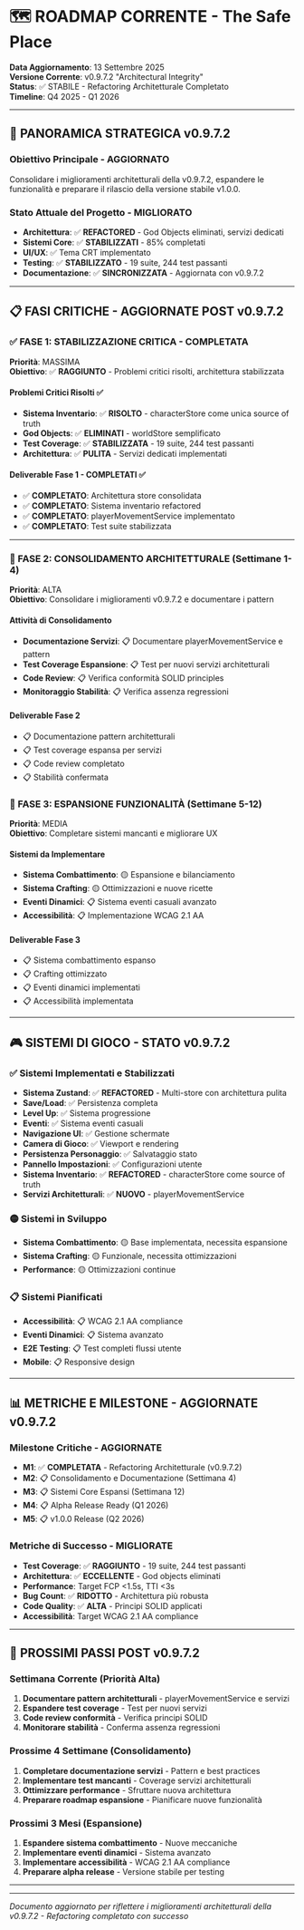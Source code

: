 # 🗺️ ROADMAP CORRENTE - The Safe Place

**Data Aggiornamento**: 13 Settembre 2025  
**Versione Corrente**: v0.9.7.2 "Architectural Integrity"  
**Status**: ✅ STABILE - Refactoring Architetturale Completato  
**Timeline**: Q4 2025 - Q1 2026

---

## 🎯 PANORAMICA STRATEGICA v0.9.7.2

### Obiettivo Principale - AGGIORNATO
Consolidare i miglioramenti architetturali della v0.9.7.2, espandere le funzionalità e preparare il rilascio della versione stabile v1.0.0.

### Stato Attuale del Progetto - MIGLIORATO
- **Architettura**: ✅ **REFACTORED** - God Objects eliminati, servizi dedicati
- **Sistemi Core**: ✅ **STABILIZZATI** - 85% completati
- **UI/UX**: ✅ Tema CRT implementato
- **Testing**: ✅ **STABILIZZATO** - 19 suite, 244 test passanti
- **Documentazione**: ✅ **SINCRONIZZATA** - Aggiornata con v0.9.7.2

---

## 📋 FASI CRITICHE - AGGIORNATE POST v0.9.7.2

### ✅ FASE 1: STABILIZZAZIONE CRITICA - COMPLETATA
**Priorità**: MASSIMA  
**Obiettivo**: ✅ **RAGGIUNTO** - Problemi critici risolti, architettura stabilizzata

#### Problemi Critici Risolti ✅
- **Sistema Inventario**: ✅ **RISOLTO** - characterStore come unica source of truth
- **God Objects**: ✅ **ELIMINATI** - worldStore semplificato
- **Test Coverage**: ✅ **STABILIZZATA** - 19 suite, 244 test passanti
- **Architettura**: ✅ **PULITA** - Servizi dedicati implementati

#### Deliverable Fase 1 - COMPLETATI ✅
- ✅ **COMPLETATO**: Architettura store consolidata
- ✅ **COMPLETATO**: Sistema inventario refactored
- ✅ **COMPLETATO**: playerMovementService implementato
- ✅ **COMPLETATO**: Test suite stabilizzata

---

### 🚀 FASE 2: CONSOLIDAMENTO ARCHITETTURALE (Settimane 1-4)
**Priorità**: ALTA  
**Obiettivo**: Consolidare i miglioramenti v0.9.7.2 e documentare i pattern

#### Attività di Consolidamento
- **Documentazione Servizi**: 📋 Documentare playerMovementService e pattern
- **Test Coverage Espansione**: 📋 Test per nuovi servizi architetturali
- **Code Review**: 📋 Verifica conformità SOLID principles
- **Monitoraggio Stabilità**: 📋 Verifica assenza regressioni

#### Deliverable Fase 2
- 📋 Documentazione pattern architetturali
- 📋 Test coverage espansa per servizi
- 📋 Code review completato
- 📋 Stabilità confermata

### 🎯 FASE 3: ESPANSIONE FUNZIONALITÀ (Settimane 5-12)
**Priorità**: MEDIA  
**Obiettivo**: Completare sistemi mancanti e migliorare UX

#### Sistemi da Implementare
- **Sistema Combattimento**: 🟡 Espansione e bilanciamento
- **Sistema Crafting**: 🟡 Ottimizzazioni e nuove ricette
- **Eventi Dinamici**: 📋 Sistema eventi casuali avanzato
- **Accessibilità**: 📋 Implementazione WCAG 2.1 AA

#### Deliverable Fase 3
- 📋 Sistema combattimento espanso
- 📋 Crafting ottimizzato
- 📋 Eventi dinamici implementati
- 📋 Accessibilità implementata

---

## 🎮 SISTEMI DI GIOCO - STATO v0.9.7.2

### ✅ Sistemi Implementati e Stabilizzati
- **Sistema Zustand**: ✅ **REFACTORED** - Multi-store con architettura pulita
- **Save/Load**: ✅ Persistenza completa
- **Level Up**: ✅ Sistema progressione
- **Eventi**: ✅ Sistema eventi casuali
- **Navigazione UI**: ✅ Gestione schermate
- **Camera di Gioco**: ✅ Viewport e rendering
- **Persistenza Personaggio**: ✅ Salvataggio stato
- **Pannello Impostazioni**: ✅ Configurazioni utente
- **Sistema Inventario**: ✅ **REFACTORED** - characterStore come source of truth
- **Servizi Architetturali**: ✅ **NUOVO** - playerMovementService

### 🟡 Sistemi in Sviluppo
- **Sistema Combattimento**: 🟡 Base implementata, necessita espansione
- **Sistema Crafting**: 🟡 Funzionale, necessita ottimizzazioni
- **Performance**: 🟡 Ottimizzazioni continue

### 📋 Sistemi Pianificati
- **Accessibilità**: 📋 WCAG 2.1 AA compliance
- **Eventi Dinamici**: 📋 Sistema avanzato
- **E2E Testing**: 📋 Test completi flussi utente
- **Mobile**: 📋 Responsive design

---

## 📊 METRICHE E MILESTONE - AGGIORNATE v0.9.7.2

### Milestone Critiche - AGGIORNATE
- **M1**: ✅ **COMPLETATA** - Refactoring Architetturale (v0.9.7.2)
- **M2**: 📋 Consolidamento e Documentazione (Settimana 4)
- **M3**: 📋 Sistemi Core Espansi (Settimana 12)
- **M4**: 📋 Alpha Release Ready (Q1 2026)
- **M5**: 📋 v1.0.0 Release (Q2 2026)

### Metriche di Successo - MIGLIORATE
- **Test Coverage**: ✅ **RAGGIUNTO** - 19 suite, 244 test passanti
- **Architettura**: ✅ **ECCELLENTE** - God objects eliminati
- **Performance**: Target FCP <1.5s, TTI <3s
- **Bug Count**: ✅ **RIDOTTO** - Architettura più robusta
- **Code Quality**: ✅ **ALTA** - Principi SOLID applicati
- **Accessibilità**: Target WCAG 2.1 AA compliance

---

## 🚀 PROSSIMI PASSI POST v0.9.7.2

### Settimana Corrente (Priorità Alta)
1. **Documentare pattern architetturali** - playerMovementService e servizi
2. **Espandere test coverage** - Test per nuovi servizi
3. **Code review conformità** - Verifica principi SOLID
4. **Monitorare stabilità** - Conferma assenza regressioni

### Prossime 4 Settimane (Consolidamento)
1. **Completare documentazione servizi** - Pattern e best practices
2. **Implementare test mancanti** - Coverage servizi architetturali
3. **Ottimizzare performance** - Sfruttare nuova architettura
4. **Preparare roadmap espansione** - Pianificare nuove funzionalità

### Prossimi 3 Mesi (Espansione)
1. **Espandere sistema combattimento** - Nuove meccaniche
2. **Implementare eventi dinamici** - Sistema avanzato
3. **Implementare accessibilità** - WCAG 2.1 AA compliance
4. **Preparare alpha release** - Versione stabile per testing

---

---

*Documento aggiornato per riflettere i miglioramenti architetturali della v0.9.7.2 - Refactoring completato con successo*